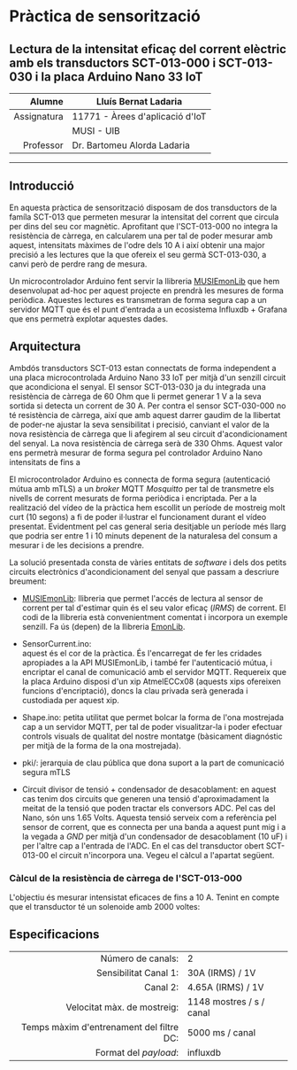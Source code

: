 # Pràctica de sensorització

## Lectura de la intensitat eficaç del corrent elèctric amb els transductors SCT-013-000 i SCT-013-030 i la placa Arduino Nano 33 IoT 

| Alumne      | Lluís Bernat Ladaria  |
|---:         | --- |
| Assignatura | 11771 - Àrees d'aplicació d'IoT |
|             | MUSI - UIB  |
| Professor   | Dr. Bartomeu Alorda Ladaria |

---

## Introducció

En aquesta pràctica de sensorització disposam de dos transductors 
de la famíla SCT-013 que permeten mesurar la intensitat del corrent 
que circula per dins del seu cor magnètic. 
Aprofitant que l'SCT-013-000 no integra la resistència de càrrega, 
en calcularem una per tal de poder mesurar amb aquest, intensitats 
màximes de l'odre dels 10 A i així obtenir una major precisió a les 
lectures que la que ofereix el seu germà SCT-013-030, 
a canvi però de perdre rang de mesura. 

Un microcontrolador Arduino fent servir la llibreria 
[MUSIEmonLib](https://github.com/llbernat/MUSIEmonLib.git) 
que hem desenvolupat ad-hoc per aquest projecte 
en prendrà les mesures de forma periòdica. 
Aquestes lectures es transmetran de forma segura cap a un servidor 
MQTT que és el punt d'entrada a un ecosistema 
Influxdb + Grafana que ens permetrà explotar aquestes dades. 

## Arquitectura

Ambdós transductors SCT-013 estan connectats de forma independent 
a una placa microcontrolada Arduino Nano 33 IoT per mitjà d'un 
senzill circuit que acondiciona el senyal. 
El sensor SCT-013-030 ja du integrada una resistència de càrrega de 60 Ohm 
que li permet generar 1 V a la seva sortida 
si detecta un corrent de 30 A. 
Per contra el sensor SCT-030-000 no té resistència de càrrega, 
així que amb aquest darrer gaudim de la llibertat de poder-ne 
ajustar la seva sensibilitat i precisió, canviant el valor de la 
nova resistència de càrrega que li afegirem al seu circuit 
d'acondicionament del senyal. 
La nova resistència de càrrega serà de 330 Ohms. 
Aquest valor ens permetrà mesurar de forma segura 
pel controlador Arduino Nano intensitats de fins a 

El microcontrolador Arduino es connecta de forma segura 
(autenticació mútua amb mTLS) a un *broker* MQTT *Mosquitto* 
per tal de transmetre els nivells de corrent mesurats 
de forma periòdica i encriptada. 
Per a la realització del vídeo de la pràctica hem escollit un període 
de mostreig molt curt (10 segons) a fi de poder il·lustrar el funcionament 
durant el vídeo presentat. 
Evidentment pel cas general seria desitjable un període 
més llarg que podria ser entre 1 i 10 minuts depenent de la 
naturalesa del consum a mesurar i de les decisions a prendre. 

La solució presentada consta de vàries entitats de *software* i 
dels dos petits circuits electrònics d'acondicionament del 
senyal que passam a descriure breument: 

- [MUSIEmonLib](https://github.com/llbernat/MUSIEmonLib.git): 
llibreria que permet l'accés de lectura al sensor de corrent per tal d'estimar 
quin és el seu valor eficaç (*IRMS*) de corrent. 
El codi de la llibreria està convenientment comentat i incorpora un exemple senzill.
Fa ús (depen) de la llibreria [EmonLib](https://github.com/openenergymonitor/EmonLib.git).

- SensorCurrent.ino:  
aquest és el cor de la pràctica. 
És l'encarregat de fer les cridades apropiades a la API MUSIEmonLib, 
i també fer l'autenticació mútua, i encriptar el canal de 
comunicació amb el servidor MQTT.
Requereix que la placa Arduino disposi d'un xip AtmelECCx08 
(aquests xips ofereixen funcions d'encriptació), doncs 
la clau privada serà generada i custodiada per aquest xip.

- Shape.ino: 
petita utilitat que permet bolcar la forma de l'ona mostrejada cap a un servidor MQTT, 
per tal de poder visualitzar-la i poder efectuar controls visuals de qualitat 
del nostre montatge (bàsicament diagnóstic per mitjà de la forma de 
la ona mostrejada). 

- pki/: 
jerarquia de clau pública que dona suport a la part de comunicació segura mTLS

- Circuit divisor de tensió + condensador de desacoblament: 
en aquest cas tenim dos circuits que generen una tensió d'aproximadament 
la meitat de la tensió que poden tractar els conversors ADC. 
Pel cas del Nano, són uns 1.65 Volts. 
Aquesta tensió serveix com a referència pel sensor de corrent, que es connecta 
per una banda a aquest punt mig i a la vegada a *GND* 
per mitjà d'un condensador de desacoblament (10 uF) i 
per l'altre cap a l'entrada de l'ADC. 
En el cas del transductor obert SCT-013-00 el circuit 
n'incorpora una. Vegeu el càlcul a l'apartat següent. 

### Càlcul de la resistència de càrrega de l'SCT-013-000

L'objectiu és mesurar intensistat eficaces de fins a 10 A. 
Tenint en compte que el transductor té un solenoide amb 2000 voltes: 



## Especificacions 

| | |
|---:|---|
|Número de canals:| 2|
|Sensibilitat Canal 1:| 30A (IRMS) / 1V |
|Canal 2:| 4.65A (IRMS) / 1V|
|Velocitat màx. de mostreig:| 1148 mostres / s / canal |
|Temps màxim d'entrenament del filtre DC:| 5000 ms / canal|
|Format del *payload*:|influxdb|

